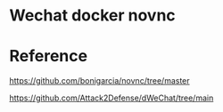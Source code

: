 # Wechat docker novnc


# Reference

https://github.com/bonigarcia/novnc/tree/master

https://github.com/Attack2Defense/dWeChat/tree/main


